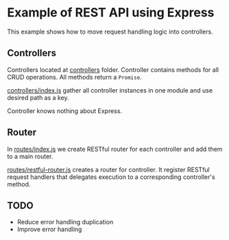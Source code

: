 # Example of REST API using Express
This example shows how to move request handling logic into controllers.

## Controllers
Controllers located at [controllers](controllers) folder. Controller contains methods for all CRUD operations. All methods return a `Promise`.  

[controllers/index.js](controllers/index.js) gather all controller instances in one module and use desired path as a key. 

Controller knows nothing about Express. 

## Router
In [routes/index.js](routes/index.js) we create RESTful router for each controller and add them to a main router. 

[routes/restful-router.js](routes/restful-router.js) creates a router for controller. It register RESTful request handlers that delegates execution to a corresponding controller's method. 

## TODO
* Reduce error handling duplication
* Improve error handling